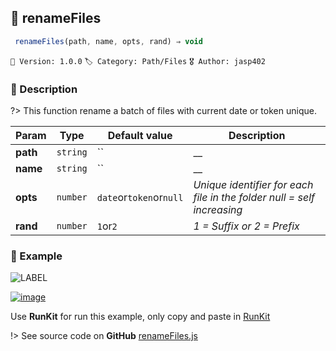 ## 📁 renameFiles 

```javascript
 renameFiles(path, name, opts, rand) ⇒ void 
``` 


`📢 Version: 1.0.0`  `🏷️ Category: Path/Files` `🎖️ Author: jasp402` 

### 📝 Description 


?> This function rename a batch of files with current date or token unique. 


| Param | Type | Default value | Description |
| --- | --- | --- | --- |
| **path** | `string` | `` | __ | 
| **name** | `string` | `` | __ | 
| **opts** | `number` | ` date `or` token `or` null ` | _Unique identifier for each file in the folder null = self increasing_ | 
| **rand** | `number` | ` 1 `or` 2 ` | _1 = Suffix or 2 = Prefix_ | 



### 🧪 Example 


![LABEL](@example ':include :type=code')




[![image](https://user-images.githubusercontent.com/8978470/89190058-8603d500-d566-11ea-914f-284448e5a1b6.png)](https://npm.runkit.com/js-packtools) 
 
Use **RunKit** for run this example, only copy and paste in [RunKit](https://npm.runkit.com/js-packtools)


!> See source code on **GitHub** [renameFiles.js](https://github.com/jasp402/js-packtools/blob/master/lib/renameFiles.js) 


